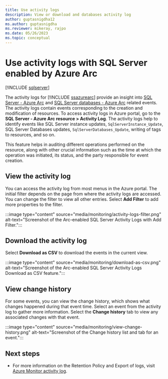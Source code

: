 ```yaml
---
title: Use activity logs
description: View or download and databases activity log
author: guptasnigdha12
ms.author: guptasnigdha
ms.reviewer: mikeray, rajpo
ms.date: 05/26/2023
ms.topic: conceptual
---
```


# Use activity logs with SQL Server enabled by Azure Arc

[!INCLUDE [sqlserver](../../includes/applies-to-version/sqlserver.md)]

The activity logs for [!INCLUDE [ssazurearc](../../includes/ssazurearc.md)] provide an insight into [SQL Server - Azure Arc](overview.md) and [SQL Server databases - Azure Arc](view-databases.md) related events. The activity logs contain events corresponding to the creation and modification of resources.
To access activity logs in Azure portal, go to the **SQL Server - Azure Arc resource > Activity Log**. The activity logs help to identify events like SQL Server instance updates, `SqlServerInstance_Update`, SQL Server Databases updates, `SqlServerDatabases_Update`, writing of tags to resources, and so on.

This feature helps in auditing different operations performed on the resource, along with other crucial information such as the time at which the operation was initiated, its status, and the party responsible for event creation.

## View the activity log

You can access the activity log from most menus in the Azure portal. The initial filter depends on the page from where the activity logs are accessed. You can change the filter to view all other entries. Select **Add Filter** to add more properties to the filter.

:::image type="content" source="media/monitoring/activity-logs-filter.png" alt-text="Screenshot of the Arc-enabled SQL Server Activity Logs with Add Filter.":::

## Download the activity log

Select **Download as CSV** to download the events in the current view.

:::image type="content" source="media/monitoring/download-as-csv.png" alt-text="Screenshot of the Arc-enabled SQL Server Activity Logs Download as CSV feature.":::

## View change history

For some events, you can view the change history, which shows what changes happened during that event time. Select an event from the activity log to gather more information. Select the **Change history** tab to view any associated changes with that event.

:::image type="content" source="media/monitoring/view-change-history.png" alt-text="Screenshot of the Change history list and tab for an event.":::

## Next steps

- For more information on the Retention Policy and Export of logs, visit [Azure Monitor activity log](/azure/azure-monitor/essentials/activity-log).
